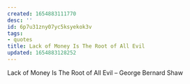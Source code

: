 ```yaml
---
created: 1654883111770
desc: ''
id: 6p7u31zny07yc5ksyekok3v
tags:
- quotes
title: Lack of Money Is The Root of All Evil
updated: 1654883128252
---
```

   
Lack of Money Is The Root of All Evil – George Bernard Shaw
